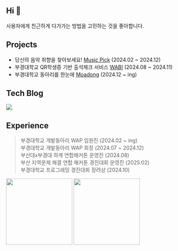## Hi 👋
사용자에게 친근하게 다가가는 방법을 고민하는 것을 좋아합니다.
## Projects
- 당신의 음악 취향을 찾아보세요!
[Music Pick](https://github.com/pknu-wap/Music_PICK)  (2024.02 ~ 2024.12)<br/>
- 부경대학교 QR학생증 기반 출석체크 서비스 
[WABI](https://github.com/pknu-wap/WABI-FE) (2024.08 ~ 2024.11)<br/> 
- 부경대학교 동아리를 한눈에
[Moadong](https://github.com/Moadong/moadong) (2024.12 ~ ing) <br/>


## Tech Blog
<div>
	<a href="https://velog.io/@seongwon__105/posts">
	<img src="https://velog-readme-stats.vercel.app/api/badge?name=Velog"/>
	</a>
</div>

## Experience
> 부경대학교 개발동아리 WAP 임원진 (2024.02 ~ ing)<br/> 
> 부경대학교 개발동아리 WAP 회장 (2024.07 ~ 2024.12)<br/> 
> 부산대x부경대 하계 연합해커톤 운영진 (2024.08)<br/> 
> 부산 지역문제 해결 연합 해커톤 경진대회 운영진 (2025.02)<br/> 
> 부경대학교 프로그래밍 경진대회 장려상 (2024.10)<br/> 


<div>
	<img src="https://github-readme-stats.vercel.app/api?username=seongwon030&theme=default&show_icons=true&count_private=true" height="180px"/>
	<img src="http://mazassumnida.wtf/api/v2/generate_badge?boj=seongwon0903" height="180px"/>
</div>


